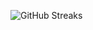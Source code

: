 ![GitHub Streaks](https://github-streaks-mqc9.onrender.com/streak/happilli/image?theme=midnight&cache_bust=1742936174)
